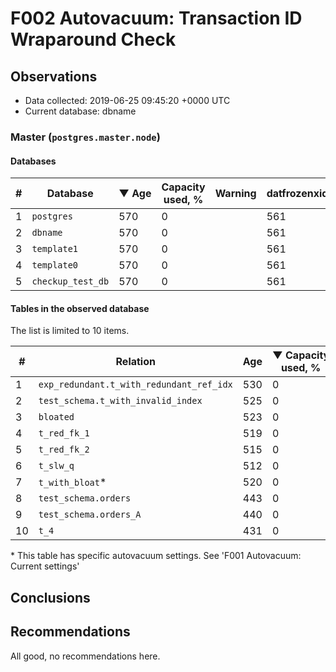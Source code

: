 # F002 Autovacuum: Transaction ID Wraparound Check #

## Observations ##
- Data collected: 2019-06-25 09:45:20 +0000 UTC
- Current database: dbname




### Master (`postgres.master.node`) ###


#### Databases ####


| \# | Database | &#9660;&nbsp;Age | Capacity used, % | Warning | datfrozenxid |
|--|--------|-----|------------------|---------|--------------|
| 1 |`postgres`|570 |0 |  |561 |
| 2 |`dbname`|570 |0 |  |561 |
| 3 |`template1`|570 |0 |  |561 |
| 4 |`template0`|570 |0 |  |561 |
| 5 |`checkup_test_db`|570 |0 |  |561 |


#### Tables in the observed database ####
The list is limited to 10 items.

| \# | Relation | Age | &#9660;&nbsp;Capacity used, % | Warning |rel_relfrozenxid | toast_relfrozenxid |
|---|-------|-----|------------------|---------|-----------------|--------------------|
| 1 |`exp_redundant.t_with_redundant_ref_idx` |530 |0 |  |601 |0 |
| 2 |`test_schema.t_with_invalid_index` |525 |0 |  |606 |0 |
| 3 |`bloated` |523 |0 |  |608 |0 |
| 4 |`t_red_fk_1` |519 |0 |  |612 |0 |
| 5 |`t_red_fk_2` |515 |0 |  |616 |0 |
| 6 |`t_slw_q` |512 |0 |  |619 |0 |
| 7 |`t_with_bloat`\* |520 |0 |  |611 |0 |
| 8 |`test_schema.orders` |443 |0 |  |688 |0 |
| 9 |`test_schema.orders_A` |440 |0 |  |691 |0 |
| 10 |`t_4` |431 |0 |  |700 |0 |


\* This table has specific autovacuum settings. See 'F001 Autovacuum: Current settings'


## Conclusions ##
 


## Recommendations ##
  All good, no recommendations here.
 

